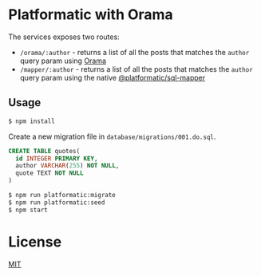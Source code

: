 # Platformatic with Orama

The services exposes two routes:

- `/orama/:author` - returns a list of all the posts that matches the `author` query param using [Orama](https://github.com/OramaSearch/orama)
- `/mapper/:author` - returns a list of all the posts that matches the `author` query param using the native [@platformatic/sql-mapper](https://www.npmjs.com/package/@platformatic/sql-mapper)

## Usage

```bash
$ npm install
```

Create a new migration file in `database/migrations/001.do.sql`.

```sql
CREATE TABLE quotes(
  id INTEGER PRIMARY KEY,
  author VARCHAR(255) NOT NULL,
  quote TEXT NOT NULL
)
```

```bash
$ npm run platformatic:migrate
$ npm run platformatic:seed
$ npm start
```

# License

[MIT](/LICENSE)
